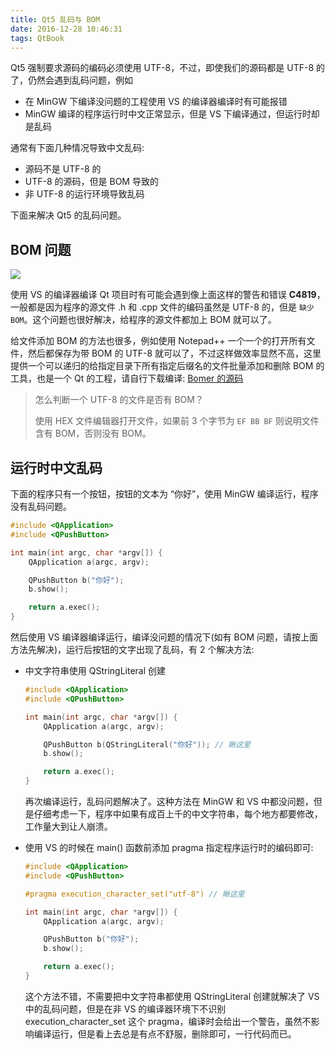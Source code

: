 ```yaml
---
title: Qt5 乱码与 BOM
date: 2016-12-28 10:46:31
tags: QtBook
---
```


Qt5 强制要求源码的编码必须使用 UTF-8，不过，即使我们的源码都是 UTF-8 的了，仍然会遇到乱码问题，例如

* 在 MinGW 下编译没问题的工程使用 VS 的编译器编译时有可能报错
* MinGW 编译的程序运行时中文正常显示，但是 VS 下编译通过，但运行时却是乱码

通常有下面几种情况导致中文乱码:

* 源码不是 UTF-8 的
* UTF-8 的源码，但是 BOM 导致的
* 非 UTF-8 的运行环境导致乱码

下面来解决 Qt5 的乱码问题。<!--more-->

## BOM 问题

![](/img/qt/BOM.png)

使用 VS 的编译器编译 Qt 项目时有可能会遇到像上面这样的警告和错误 **C4819**，一般都是因为程序的源文件 .h 和 .cpp 文件的编码虽然是 UTF-8 的，但是 `缺少 BOM`。这个问题也很好解决，给程序的源文件都加上 BOM 就可以了。

给文件添加 BOM 的方法也很多，例如使用 Notepad++ 一个一个的打开所有文件，然后都保存为带 BOM 的 UTF-8 就可以了，不过这样做效率显然不高，这里提供一个可以递归的给指定目录下所有指定后缀名的文件批量添加和删除 BOM 的工具，也是一个 Qt 的工程，请自行下载编译: [Bomer 的源码](/download/Bomer.7z)

> 怎么判断一个 UTF-8 的文件是否有 BOM？
>
> 使用 HEX 文件编辑器打开文件，如果前 3 个字节为 `EF BB BF` 则说明文件含有 BOM，否则没有 BOM。

## 运行时中文乱码

下面的程序只有一个按钮，按钮的文本为 “你好”，使用 MinGW 编译运行，程序没有乱码问题。

```cpp
#include <QApplication>
#include <QPushButton>

int main(int argc, char *argv[]) {
    QApplication a(argc, argv);

    QPushButton b("你好");
    b.show();

    return a.exec();
}
```

然后使用 VS 编译器编译运行，编译没问题的情况下(如有 BOM 问题，请按上面方法先解决)，运行后按钮的文字出现了乱码，有 2 个解决方法:

* 中文字符串使用 QStringLiteral 创建

  ```cpp
  #include <QApplication>
  #include <QPushButton>

  int main(int argc, char *argv[]) {
      QApplication a(argc, argv);

      QPushButton b(QStringLiteral("你好")); // 瞅这里
      b.show();

      return a.exec();
  }
  ```

  再次编译运行，乱码问题解决了。这种方法在 MinGW 和 VS 中都没问题，但是仔细考虑一下，程序中如果有成百上千的中文字符串，每个地方都要修改，工作量大到让人崩溃。

* 使用 VS 的时候在 main() 函数前添加 pragma 指定程序运行时的编码即可: 

  ```cpp
  #include <QApplication>
  #include <QPushButton>

  #pragma execution_character_set("utf-8") // 瞅这里

  int main(int argc, char *argv[]) {
      QApplication a(argc, argv);

      QPushButton b("你好");
      b.show();

      return a.exec();
  }
  ```

  这个方法不错，不需要把中文字符串都使用 QStringLiteral 创建就解决了 VS 中的乱码问题，但是在非 VS 的编译器环境下不识别 execution_character_set 这个 pragma，编译时会给出一个警告，虽然不影响编译运行，但是看上去总是有点不舒服，删除即可，一行代码而已。